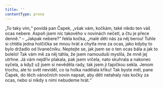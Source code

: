 ```yaml
---
title: ''
contentType: prose
---
```


<section>

„To taky vím,“ povídá pan Čapek, „však vám, kočkám, také nikdo ten váš ocas nebere. Aspoň jsem nic takového v novinách nečetl, a čtu je přece denně.“ – „Jakpak nebere?“ řekla kočka, „malé děti nás za něj berou! Tuhle si chtěla jedna holčička se mnou hrát a chytla mne za ocas, jako kdyby to bylo držadlo od lívanečníku. Neptejte se, jak jsem se o ten ocas bála a jak to bolelo! Tak vám mě za něj táhla, že jsem namouduši myslila, že mně jej utrhne. Já vám nejdřív plakala, pak jsem vrčela, nato skuhrala a nakonec syčela, a když už jsem si nevěděla rady, tak jsem ji ťapičkou sekla. Jenom trochu, ale to svět neviděl, co ta holka nadělala křiku! Tak byste měl, pane Čapek, do těch vánočních novin napsat, aby děti netahaly nás kočky za ocas, nebo si nikdy s nimi nebudeme hrát.“

</section>
